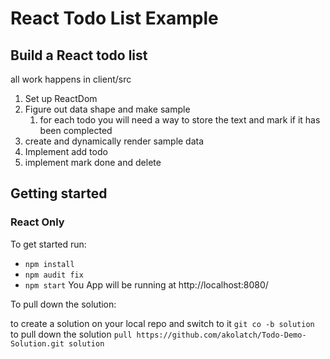 # React Todo List Example

## Build a React todo list

all work happens in client/src

1. Set up ReactDom
2. Figure out data shape and make sample
   1. for each todo you will need a way to store the text and mark if it has been complected
3. create and dynamically render sample data
4. Implement add todo
5. implement mark done and delete

## Getting started

### React Only

To get started run:

- `npm install`
- `npm audit fix`
- `npm start`
  You App will be running at http://localhost:8080/

To pull down the solution:

to create a solution on your local repo and switch to it
`git co -b solution`  
to pull down the solution
`pull https://github.com/akolatch/Todo-Demo-Solution.git solution`
